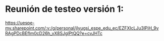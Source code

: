 
# Reunión de testeo versión 1:
https://uespe-my.sharepoint.com/:v:/g/personal/jlyugsi_espe_edu_ec/EZFXIcLJu3lPiH_9vRAgPDcBEflm0cD26h_vX8SJglPtQQ?e=cvJHTc

